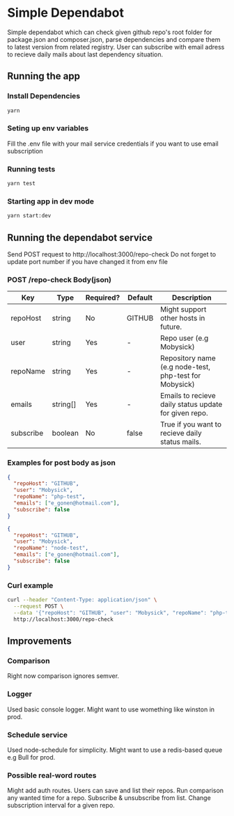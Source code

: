 # Simple Dependabot

Simple dependabot which can check given github repo's root folder for package.json and composer.json, parse dependencies and compare them to latest version from related registry. User can subscribe with email adress to recieve daily mails about last dependency situation.

## Running the app

### Install Dependencies

```bash
yarn
```

### Seting up env variables

Fill the .env file with your mail service credentials if you want to use email subscription

### Running tests

```bash
yarn test
```

### Starting app in dev mode

```bash
yarn start:dev
```

## Running the dependabot service

Send POST request to http://localhost:3000/repo-check
Do not forget to update port number if you have changed it from env file

### POST /repo-check Body(json)

| Key       | Type     | Required? | Default | Description                                            |
| --------- | -------- | --------- | ------- | ------------------------------------------------------ |
| repoHost  | string   | No        | GITHUB  | Might support other hosts in future.                   |
| user      | string   | Yes       | -       | Repo user (e.g Mobysick)                               |
| repoName  | string   | Yes       | -       | Repository name (e.g node-test, php-test for Mobysick) |
| emails    | string[] | Yes       | -       | Emails to recieve daily status update for given repo.  |
| subscribe | boolean  | No        | false   | True if you want to recieve daily status mails.        |

### Examples for post body as json

```json
{
  "repoHost": "GITHUB",
  "user": "Mobysick",
  "repoName": "php-test",
  "emails": ["e_gonen@hotmail.com"],
  "subscribe": false
}
```

```json
{
  "repoHost": "GITHUB",
  "user": "Mobysick",
  "repoName": "node-test",
  "emails": ["e_gonen@hotmail.com"],
  "subscribe": false
}
```

### Curl example

```bash
curl --header "Content-Type: application/json" \
  --request POST \
  --data '{"repoHost": "GITHUB", "user": "Mobysick", "repoName": "php-test", "emails": ["e_gonen@hotmail.com"], "subscribe": false}' \
  http://localhost:3000/repo-check
```

## Improvements

### Comparison

Right now comparison ignores semver.

### Logger

Used basic console logger. Might want to use womething like winston in prod.

### Schedule service

Used node-schedule for simplicity. Might want to use a redis-based queue e.g Bull for prod.

### Possible real-word routes

Might add auth routes.
Users can save and list their repos.
Run comparison any wanted time for a repo.
Subscribe & unsubscribe from list.
Change subscription interval for a given repo.
